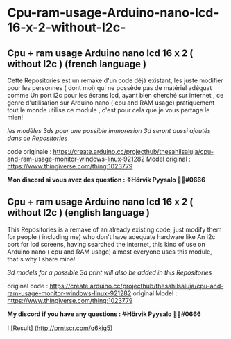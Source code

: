 # Cpu-ram-usage-Arduino-nano-lcd-16-x-2-without-I2c-


## Cpu + ram usage Arduino nano lcd 16 x 2 ( without I2c ) (french language ) 

Cette Repositories est un remake d'un code déjà existant, les juste modifier pour les personnes ( dont moi) qui ne possède pas de matériel adéquat comme Un port i2c pour les écrans lcd, ayant bien cherché sur internet , ce genre d'utilisation sur Arduino nano ( cpu and RAM usage) pratiquement tout le monde utilise ce module , c'est pour cela que je vous partage le mien!

_les modèles 3ds pour une possible immpresion 3d seront aussi ajoutés dans ce Repositories_

code originale : https://create.arduino.cc/projecthub/thesahilsaluja/cpu-and-ram-usage-monitor-windows-linux-921282 
Model original : https://www.thingiverse.com/thing:1023779

**Mon discord si vous avez des question : ⛧Hörvik Pyysalo 💜💛#0666**


## Cpu + ram usage Arduino nano lcd 16 x 2 ( without I2c ) (english language ) 

This Repositories is a remake of an already existing code, just modify them for people ( including me) who don't have adequate hardware like An i2c port for lcd screens, having searched the internet, this kind of use on Arduino nano ( cpu and RAM usage) almost everyone uses this module, that's why I share mine!

_3d models for a possible 3d print will also be added in this Repositories_

original code  : https://create.arduino.cc/projecthub/thesahilsaluja/cpu-and-ram-usage-monitor-windows-linux-921282 
original Model : https://www.thingiverse.com/thing:1023779

**My discord if you have any questions : ⛧Hörvik Pyysalo 💜💛#0666**


 	
 ! [Result] (http://prntscr.com/q6kig5)

